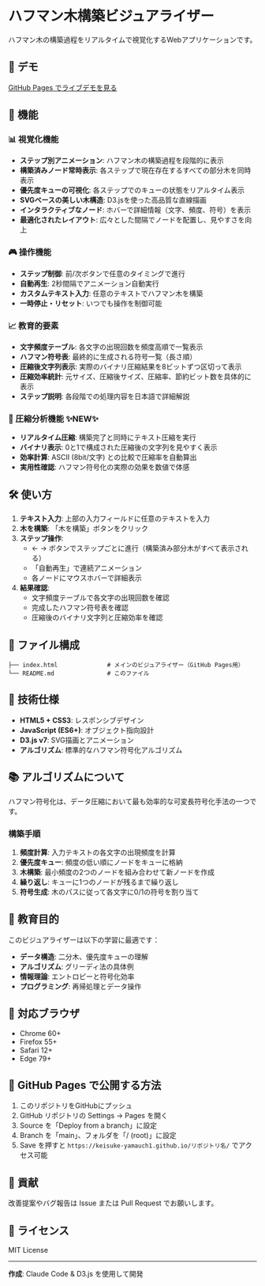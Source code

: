 # ハフマン木構築ビジュアライザー

ハフマン木の構築過程をリアルタイムで視覚化するWebアプリケーションです。

## 🌟 デモ

[GitHub Pages でライブデモを見る](https://keisuke-yamauch1.github.io/huffman/)

## 🚀 機能

### 📊 視覚化機能
- **ステップ別アニメーション**: ハフマン木の構築過程を段階的に表示
- **構築済みノード常時表示**: 各ステップで現在存在するすべての部分木を同時表示
- **優先度キューの可視化**: 各ステップでのキューの状態をリアルタイム表示
- **SVGベースの美しい木構造**: D3.jsを使った高品質な直線描画
- **インタラクティブなノード**: ホバーで詳細情報（文字、頻度、符号）を表示
- **最適化されたレイアウト**: 広々とした間隔でノードを配置し、見やすさを向上

### 🎮 操作機能
- **ステップ制御**: 前/次ボタンで任意のタイミングで進行
- **自動再生**: 2秒間隔でアニメーション自動実行
- **カスタムテキスト入力**: 任意のテキストでハフマン木を構築
- **一時停止・リセット**: いつでも操作を制御可能

### 📈 教育的要素
- **文字頻度テーブル**: 各文字の出現回数を頻度高順で一覧表示
- **ハフマン符号表**: 最終的に生成される符号一覧（長さ順）
- **圧縮後文字列表示**: 実際のバイナリ圧縮結果を8ビットずつ区切って表示
- **圧縮効率統計**: 元サイズ、圧縮後サイズ、圧縮率、節約ビット数を具体的に表示
- **ステップ説明**: 各段階での処理内容を日本語で詳細解説

### 🔢 圧縮分析機能 ✨NEW✨
- **リアルタイム圧縮**: 構築完了と同時にテキスト圧縮を実行
- **バイナリ表示**: 0と1で構成された圧縮後の文字列を見やすく表示
- **効率計算**: ASCII (8bit/文字) との比較で圧縮率を自動算出
- **実用性確認**: ハフマン符号化の実際の効果を数値で体感

## 🛠 使い方

1. **テキスト入力**: 上部の入力フィールドに任意のテキストを入力
2. **木を構築**: 「木を構築」ボタンをクリック
3. **ステップ操作**: 
   - ← → ボタンでステップごとに進行（構築済み部分木がすべて表示される）
   - 「自動再生」で連続アニメーション
   - 各ノードにマウスホバーで詳細表示
4. **結果確認**:
   - 文字頻度テーブルで各文字の出現回数を確認
   - 完成したハフマン符号表を確認
   - 圧縮後のバイナリ文字列と圧縮効率を確認

## 📁 ファイル構成

```
├── index.html              # メインのビジュアライザー（GitHub Pages用）
└── README.md               # このファイル
```

## 🔧 技術仕様

- **HTML5 + CSS3**: レスポンシブデザイン
- **JavaScript (ES6+)**: オブジェクト指向設計
- **D3.js v7**: SVG描画とアニメーション
- **アルゴリズム**: 標準的なハフマン符号化アルゴリズム

## 📚 アルゴリズムについて

ハフマン符号化は、データ圧縮において最も効率的な可変長符号化手法の一つです。

### 構築手順
1. **頻度計算**: 入力テキストの各文字の出現頻度を計算
2. **優先度キュー**: 頻度の低い順にノードをキューに格納
3. **木構築**: 最小頻度の2つのノードを組み合わせて新ノードを作成
4. **繰り返し**: キューに1つのノードが残るまで繰り返し
5. **符号生成**: 木のパスに従って各文字に0/1の符号を割り当て

## 🎯 教育目的

このビジュアライザーは以下の学習に最適です：

- **データ構造**: 二分木、優先度キューの理解
- **アルゴリズム**: グリーディ法の具体例
- **情報理論**: エントロピーと符号化効率
- **プログラミング**: 再帰処理とデータ操作

## 📱 対応ブラウザ

- Chrome 60+
- Firefox 55+
- Safari 12+
- Edge 79+

## 🤝 GitHub Pages で公開する方法

1. このリポジトリをGitHubにプッシュ
2. GitHub リポジトリの Settings → Pages を開く
3. Source を「Deploy from a branch」に設定
4. Branch を「main」、フォルダを「/ (root)」に設定
5. Save を押すと `https://keisuke-yamauch1.github.io/リポジトリ名/` でアクセス可能

## 🤝 貢献

改善提案やバグ報告は Issue または Pull Request でお願いします。

## 📄 ライセンス

MIT License

---

**作成**: Claude Code & D3.js を使用して開発